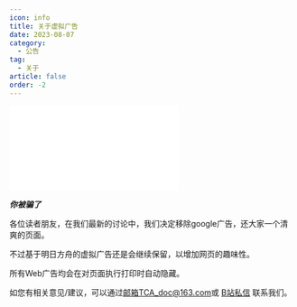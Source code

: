 ```yaml
---
icon: info
title: 关于虚拟广告
date: 2023-08-07
category:
  - 公告
tag:
  - 关于
article: false
order: -2
---
```


<iframe src="//player.bilibili.com/player.html?aid=80433022&bvid=BV1GJ411x7h7&cid=137649199&page=1" scrolling="no" border="0" frameborder="no" framespacing="0" allowfullscreen="true"> </iframe>

***你被骗了***

各位读者朋友，在我们最新的讨论中，我们决定移除google广告，还大家一个清爽的页面。

不过基于明日方舟的虚拟广告还是会继续保留，以增加网页的趣味性。

所有Web广告均会在对页面执行打印时自动隐藏。

如您有相关意见/建议，可以通过[邮箱TCA_doc@163.com](mailto:TCA_doc@163.com)或 [B站私信](https://space.bilibili.com/1317574696/) 联系我们。<eod />